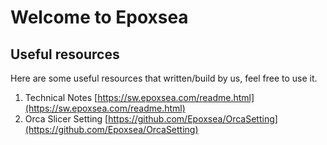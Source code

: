 # Welcome to Epoxsea

## Useful resources
Here are some useful resources that written/build by us, feel free to use it.

1. Technical Notes [https://sw.epoxsea.com/readme.html](https://sw.epoxsea.com/readme.html)
2. Orca Slicer Setting [https://github.com/Epoxsea/OrcaSetting](https://github.com/Epoxsea/OrcaSetting)
